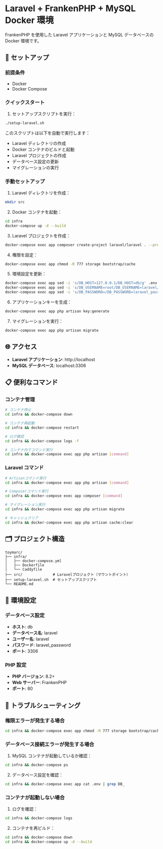 # Laravel + FrankenPHP + MySQL Docker 環境

FrankenPHP を使用した Laravel アプリケーションと MySQL データベースの Docker 環境です。

## 🚀 セットアップ

### 前提条件

- Docker
- Docker Compose

### クイックスタート

1. セットアップスクリプトを実行：

```bash
./setup-laravel.sh
```

このスクリプトは以下を自動で実行します：

- Laravel ディレクトリの作成
- Docker コンテナのビルドと起動
- Laravel プロジェクトの作成
- データベース設定の更新
- マイグレーションの実行

### 手動セットアップ

1. Laravel ディレクトリを作成：

```bash
mkdir src
```

2. Docker コンテナを起動：

```bash
cd infra
docker-compose up -d --build
```

3. Laravel プロジェクトを作成：

```bash
docker-compose exec app composer create-project laravel/laravel . --prefer-dist
```

4. 権限を設定：

```bash
docker-compose exec app chmod -R 777 storage bootstrap/cache
```

5. 環境設定を更新：

```bash
docker-compose exec app sed -i 's/DB_HOST=127.0.0.1/DB_HOST=db/g' .env
docker-compose exec app sed -i 's/DB_USERNAME=root/DB_USERNAME=laravel/g' .env
docker-compose exec app sed -i 's/DB_PASSWORD=/DB_PASSWORD=laravel_password/g' .env
```

6. アプリケーションキーを生成：

```bash
docker-compose exec app php artisan key:generate
```

7. マイグレーションを実行：

```bash
docker-compose exec app php artisan migrate
```

## 🌐 アクセス

- **Laravel アプリケーション**: http://localhost
- **MySQL データベース**: localhost:3306

## 📋 便利なコマンド

### コンテナ管理

```bash
# コンテナ停止
cd infra && docker-compose down

# コンテナ再起動
cd infra && docker-compose restart

# ログ確認
cd infra && docker-compose logs -f

# コンテナ内でコマンド実行
cd infra && docker-compose exec app php artisan [command]
```

### Laravel コマンド

```bash
# Artisanコマンド実行
cd infra && docker-compose exec app php artisan [command]

# Composerコマンド実行
cd infra && docker-compose exec app composer [command]

# マイグレーション実行
cd infra && docker-compose exec app php artisan migrate

# キャッシュクリア
cd infra && docker-compose exec app php artisan cache:clear
```

## 🗂️ プロジェクト構造

```
toymarc/
├── infra/
│   ├── docker-compose.yml
│   ├── Dockerfile
│   └── Caddyfile
├── src/              # Laravelプロジェクト（マウントポイント）
├── setup-laravel.sh  # セットアップスクリプト
└── README.md
```

## 🔧 環境設定

### データベース設定

- **ホスト**: db
- **データベース名**: laravel
- **ユーザー名**: laravel
- **パスワード**: laravel_password
- **ポート**: 3306

### PHP 設定

- **PHP バージョン**: 8.2+
- **Web サーバー**: FrankenPHP
- **ポート**: 80

## 🐛 トラブルシューティング

### 権限エラーが発生する場合

```bash
cd infra && docker-compose exec app chmod -R 777 storage bootstrap/cache
```

### データベース接続エラーが発生する場合

1. MySQL コンテナが起動しているか確認：

```bash
cd infra && docker-compose ps
```

2. データベース設定を確認：

```bash
cd infra && docker-compose exec app cat .env | grep DB_
```

### コンテナが起動しない場合

1. ログを確認：

```bash
cd infra && docker-compose logs
```

2. コンテナを再ビルド：

```bash
cd infra && docker-compose down
cd infra && docker-compose up -d --build
```
